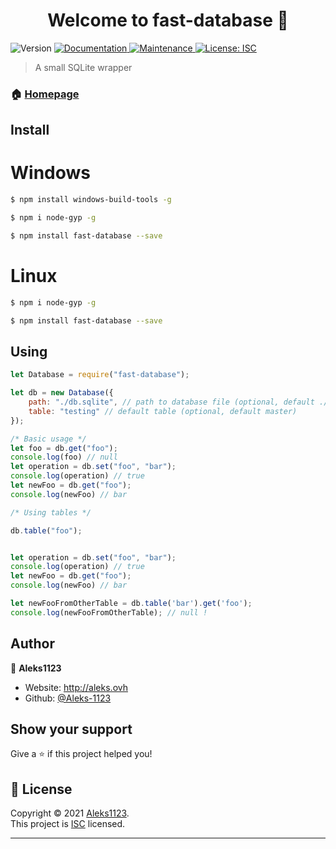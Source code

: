 <h1 align="center">Welcome to fast-database 👋</h1>
<p>
  <img alt="Version" src="https://img.shields.io/badge/version-1.0.0-blue.svg?cacheSeconds=2592000" />
  <a href="https://github.com/Aleks-1123/fast-database#readme" target="_blank">
    <img alt="Documentation" src="https://img.shields.io/badge/documentation-yes-brightgreen.svg" />
  </a>
  <a href="https://github.com/Aleks-1123/fast-database/graphs/commit-activity" target="_blank">
    <img alt="Maintenance" src="https://img.shields.io/badge/Maintained%3F-yes-green.svg" />
  </a>
  <a href="https://github.com/Aleks-1123/fast-database/blob/master/LICENSE" target="_blank">
    <img alt="License: ISC" src="https://img.shields.io/github/license/Aleks-1123/fast-database" />
  </a>
</p>

> A small SQLite wrapper

### 🏠 [Homepage](https://github.com/Aleks-1123/fast-database#readme)

## Install

# Windows

```sh
$ npm install windows-build-tools -g 

$ npm i node-gyp -g

$ npm install fast-database --save
```

# Linux

```sh
$ npm i node-gyp -g

$ npm install fast-database --save
```

## Using

```js
let Database = require("fast-database");

let db = new Database({
    path: "./db.sqlite", // path to database file (optional, default ./database.sqlite)
    table: "testing" // default table (optional, default master)
});

/* Basic usage */
let foo = db.get("foo");
console.log(foo) // null
let operation = db.set("foo", "bar");
console.log(operation) // true
let newFoo = db.get("foo");
console.log(newFoo) // bar

/* Using tables */

db.table("foo");


let operation = db.set("foo", "bar");
console.log(operation) // true
let newFoo = db.get("foo");
console.log(newFoo) // bar

let newFooFromOtherTable = db.table('bar').get('foo');
console.log(newFooFromOtherTable); // null !
```

## Author

👤 **Aleks1123**

* Website: http://aleks.ovh
* Github: [@Aleks-1123](https://github.com/Aleks-1123)

## Show your support

Give a ⭐️ if this project helped you!

## 📝 License

Copyright © 2021 [Aleks1123](https://github.com/Aleks-1123).<br />
This project is [ISC](https://github.com/Aleks-1123/fast-database/blob/master/LICENSE) licensed.

***